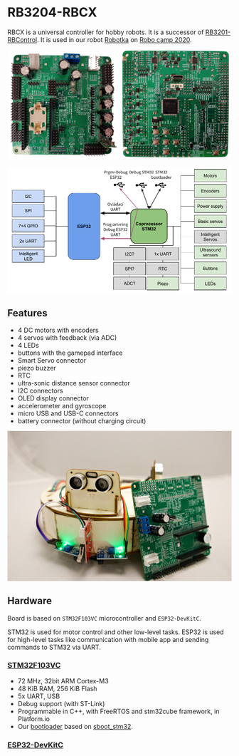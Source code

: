 # RB3204-RBCX

RBCX is a universal controller for hobby robots. It is a successor of [RB3201-RBControl](https://github.com/RoboticsBrno/RB3201-RBControl).
It is used in our robot [Robotka](https://robotka.robotickytabor.cz) on [Robo camp 2020](https://robotickytabor.cz).

<div align="center">
  	<td><img src="./media/rbcx-front.png" width="49%"></td>
	<td><img src="./media/rbcx-back.png" width="49%"></td>
</div>

![RBCX](./media/rbcx-schematic.png)

## Features
- 4 DC motors with encoders
- 4 servos with feedback (via ADC)
- 4 LEDs
- buttons with the gamepad interface
- Smart Servo connector
- piezo buzzer
- RTC
- ultra-sonic distance sensor connector
- I2C connectors
- OLED display connector
- accelerometer and gyroscope
- micro USB and USB-C connectors
- battery connector (without charging circuit)

![RBCX](./media/robotka.jpg)

## Hardware
Board is based on `STM32F103VC` microcontroller and `ESP32-DevKitC`.

STM32 is used for motor control and other low-level tasks.
ESP32 is used for high-level tasks like communication with mobile app and sending commands to STM32 via UART.


### [STM32F103VC](https://www.st.com/en/microcontrollers-microprocessors/stm32f103vc.html)

-  72 MHz, 32bit ARM Cortex-M3
-  48 KiB RAM, 256 KiB Flash
-  5x UART, USB
-  Debug support (with ST-Link)
-  Programmable in C++, with FreeRTOS and stm32cube framework, in Platform.io
-  Our [bootloader](https://github.com/RoboticsBrno/sboot_stm32) based on [sboot_stm32](https://github.com/dmitrystu/sboot_stm32).


### [ESP32-DevKitC](https://www.espressif.com/en/products/devkits/esp32-devkitc)
